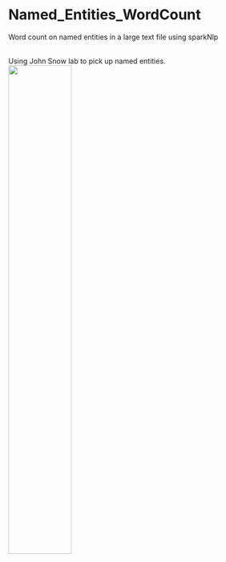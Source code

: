 # Named_Entities_WordCount
Word count on named entities in  a large text file using sparkNlp

<br>Using John Snow lab to pick up named entities. 
<br><image src="./result.PNG" width=50% />
